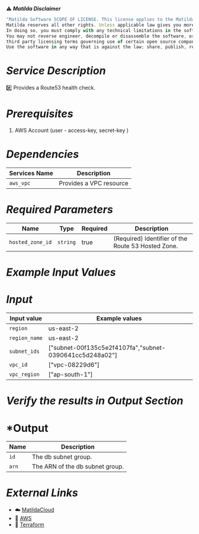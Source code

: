 :warning: ***Matilda Disclaimer***
```javascript
"Matilda Software SCOPE OF LICENSE. This license applies to the Matilda cloud product. The software is licensed, not sold. This agreement only gives you some rights to use the software. 
Matilda reserves all other rights. Unless applicable law gives you more rights despite this limitation, you may use the software only as expressly permitted in this agreement. 
In doing so, you must comply with any technical limitations in the software that only allow you to use it in certain ways. 
You may not reverse engineer, decompile or disassemble the software, or otherwise attempt to derive the source code for the software except and solely to the extent required by 
third party licensing terms governing use of certain open source components that may be included in the software; remove, minimize, block or modify any notices of Matilda or its suppliers in the software. 
Use the software in any way that is against the law; share, publish, rent or lease the software, or provide the software as a offering for others to use."
```

# *Service Description*
:hash: Provides a Route53 health check.

# *Prerequisites*
1. AWS Account (user - access-key, secret-key )

# *Dependencies*
| **Services Name**        | **Description**                                                      |
|--------------------------|----------------------------------------------------------------------|
| `aws_vpc`                | Provides a VPC resource                                              |


# *Required Parameters*
| Name | Type | Required | Description |
| --- | --- | --- | --- |
| `hosted_zone_id` | `string` | true | (Required) Identifier of the Route 53 Hosted Zone.


# *Example Input Values*
# *Input*

| Input value                       | Example values                                                                           |
|-----------------------------------|------------------------------------------------------------------------------------------|
| `region`                             | us-east-2                                                                   | 
| `region_name`                   | us-east-2                                                                 |
| `subnet_ids`                    | ["subnet-00f135c5e2f4107fa","subnet-0390641cc5d248a02"]                    |
| `vpc_id`                    | ["vpc-08229d6"]                    |
| `vpc_region`                    | ["ap-south-1"]                    |


# *Verify the results in Output Section*
# *Output

| Name | Description |
| ------------- | ------------- |
| `id` | The db subnet group. |
| `arn ` |The ARN of the db subnet group. |


# *External Links*
* :cloud: [MatildaCloud](https://www.matildacloud.com/docs/ "Matildacloud")
* :link: [AWS](https://aws.amazon.com/console/)
* :link: [Terraform](https://registry.terraform.io/providers/hashicorp/aws/latest/docs/resources/dynamodb_global_table)